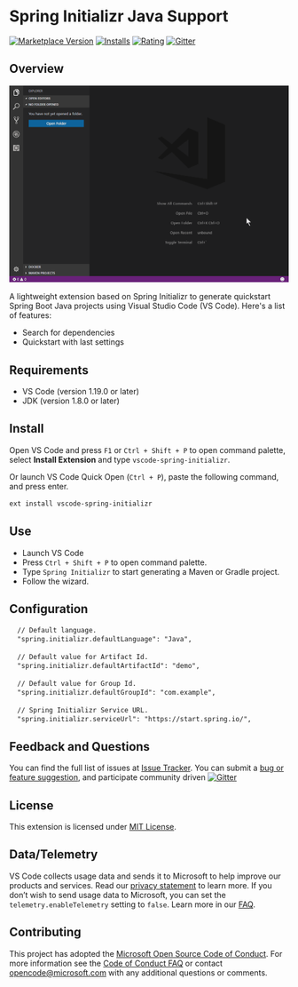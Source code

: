 
# Spring Initializr Java Support
[![Marketplace Version](https://vsmarketplacebadge.apphb.com/version-short/vscjava.vscode-spring-initializr.svg)](https://marketplace.visualstudio.com/items?itemName=vscjava.vscode-spring-initializr)
[![Installs](https://vsmarketplacebadge.apphb.com/installs-short/vscjava.vscode-spring-initializr.svg)](https://marketplace.visualstudio.com/items?itemName=vscjava.vscode-spring-initializr)
[![Rating](https://vsmarketplacebadge.apphb.com/rating-short/vscjava.vscode-spring-initializr.svg)](https://marketplace.visualstudio.com/items?itemName=vscjava.vscode-spring-initializr)
[![Gitter](https://badges.gitter.im/DevDivSpring/Lobby.svg)](https://gitter.im/DevDivSpring/Lobby)

## Overview

![Screenshot](images/spring-initializr-vsc.gif) 

A lightweight extension based on Spring Initializr to generate quickstart Spring Boot Java projects using Visual Studio Code (VS Code). Here's a list of features:

- Search for dependencies
- Quickstart with last settings

## Requirements
- VS Code (version 1.19.0 or later)
- JDK (version 1.8.0 or later)

## Install

Open VS Code and press `F1` or `Ctrl + Shift + P` to open command palette, select **Install Extension** and type `vscode-spring-initializr`.

Or launch VS Code Quick Open (`Ctrl + P`), paste the following command, and press enter.
```bash
ext install vscode-spring-initializr
```

## Use

- Launch VS Code
- Press `Ctrl + Shift + P` to open command palette.
- Type `Spring Initializr` to start generating a Maven or Gradle project.
- Follow the wizard.

## Configuration
```
  // Default language.
  "spring.initializr.defaultLanguage": "Java",

  // Default value for Artifact Id.
  "spring.initializr.defaultArtifactId": "demo",

  // Default value for Group Id.
  "spring.initializr.defaultGroupId": "com.example",

  // Spring Initializr Service URL.
  "spring.initializr.serviceUrl": "https://start.spring.io/",
```

## Feedback and Questions
You can find the full list of issues at [Issue Tracker](https://github.com/Microsoft/vscode-spring-initializr/issues). You can submit a [bug or feature suggestion](https://github.com/Microsoft/vscode-spring-initializr/issues/new), and participate community driven [![Gitter](https://badges.gitter.im/DevDivSpring/Lobby.svg)](https://gitter.im/DevDivSpring/Lobby?source=orgpage)

## License
This extension is licensed under [MIT License](./LICENSE.txt).

## Data/Telemetry
VS Code collects usage data and sends it to Microsoft to help improve our products and services. Read our [privacy statement](http://go.microsoft.com/fwlink/?LinkId=521839) to learn more. If you don’t wish to send usage data to Microsoft, you can set the `telemetry.enableTelemetry` setting to `false`. Learn more in our [FAQ](https://code.visualstudio.com/docs/supporting/faq#_how-to-disable-telemetry-reporting).

## Contributing
This project has adopted the [Microsoft Open Source Code of Conduct](https://opensource.microsoft.com/codeofconduct/). For more information see the [Code of Conduct FAQ](https://opensource.microsoft.com/codeofconduct/faq/) or contact [opencode@microsoft.com](mailto:opencode@microsoft.com) with any additional questions or comments.
